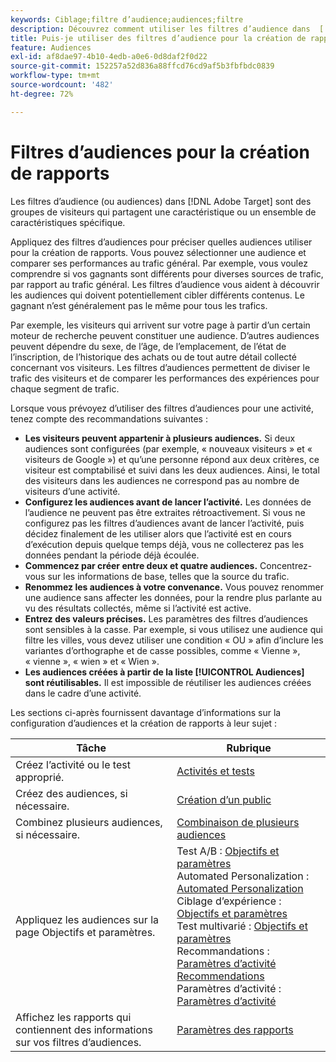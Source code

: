 ```yaml
---
keywords: Ciblage;filtre d’audience;audiences;filtre
description: Découvrez comment utiliser les filtres d’audience dans  [!DNL Adobe Target]  pour afficher les données des visiteurs qui partagent des caractéristiques .
title: Puis-je utiliser des filtres d’audience pour la création de rapports ?
feature: Audiences
exl-id: af8dae97-4b10-4edb-a0e6-0d8daf2f0d22
source-git-commit: 152257a52d836a88ffcd76cd9af5b3fbfbdc0839
workflow-type: tm+mt
source-wordcount: '482'
ht-degree: 72%

---
```


# Filtres d’audiences pour la création de rapports

Les filtres d’audience (ou audiences) dans [!DNL Adobe Target] sont des groupes de visiteurs qui partagent une caractéristique ou un ensemble de caractéristiques spécifique.

Appliquez des filtres d’audiences pour préciser quelles audiences utiliser pour la création de rapports. Vous pouvez sélectionner une audience et comparer ses performances au trafic général. Par exemple, vous voulez comprendre si vos gagnants sont différents pour diverses sources de trafic, par rapport au trafic général. Les filtres d’audience vous aident à découvrir les audiences qui doivent potentiellement cibler différents contenus. Le gagnant n’est généralement pas le même pour tous les trafics.

Par exemple, les visiteurs qui arrivent sur votre page à partir d’un certain moteur de recherche peuvent constituer une audience. D’autres audiences peuvent dépendre du sexe, de l’âge, de l’emplacement, de l’état de l’inscription, de l’historique des achats ou de tout autre détail collecté concernant vos visiteurs. Les filtres d’audiences permettent de diviser le trafic des visiteurs et de comparer les performances des expériences pour chaque segment de trafic.

Lorsque vous prévoyez d’utiliser des filtres d’audiences pour une activité, tenez compte des recommandations suivantes :

* **Les visiteurs peuvent appartenir à plusieurs audiences.** Si deux audiences sont configurées (par exemple, « nouveaux visiteurs » et « visiteurs de Google ») et qu’une personne répond aux deux critères, ce visiteur est comptabilisé et suivi dans les deux audiences. Ainsi, le total des visiteurs dans les audiences ne correspond pas au nombre de visiteurs d’une activité.
* **Configurez les audiences avant de lancer l’activité.** Les données de l’audience ne peuvent pas être extraites rétroactivement. Si vous ne configurez pas les filtres d’audiences avant de lancer l’activité, puis décidez finalement de les utiliser alors que l’activité est en cours d’exécution depuis quelque temps déjà, vous ne collecterez pas les données pendant la période déjà écoulée.
* **Commencez par créer entre deux et quatre audiences.** Concentrez-vous sur les informations de base, telles que la source du trafic.
* **Renommez les audiences à votre convenance.** Vous pouvez renommer une audience sans affecter les données, pour la rendre plus parlante au vu des résultats collectés, même si l’activité est active.
* **Entrez des valeurs précises.** Les paramètres des filtres d’audiences sont sensibles à la casse. Par exemple, si vous utilisez une audience qui filtre les villes, vous devez utiliser une condition « OU » afin d’inclure les variantes d’orthographe et de casse possibles, comme « Vienne », « vienne », « wien » et « Wien ».
* **Les audiences créées à partir de la liste [!UICONTROL Audiences] sont réutilisables.** Il est impossible de réutiliser les audiences créées dans le cadre d’une activité.

Les sections ci-après fournissent davantage d’informations sur la configuration d’audiences et la création de rapports à leur sujet :

| Tâche | Rubrique |
|--- |--- |
| Créez l’activité ou le test approprié. | [Activités et tests](/help/main/c-intro/target-key-concepts.md) |
| Créez des audiences, si nécessaire. | [Création d’un public](/help/main/c-target/c-audiences/create-audience.md) |
| Combinez plusieurs audiences, si nécessaire. | [Combinaison de plusieurs audiences](/help/main/c-target/combining-multiple-audiences.md) |
| Appliquez les audiences sur la page Objectifs et paramètres. | Test A/B : [Objectifs et paramètres](/help/main/c-activities/t-test-ab/t-test-create-ab/ab-goals-and-settings.md)<br>Automated Personalization : [Automated Personalization](/help/main/c-activities/t-automated-personalization/automated-personalization.md)<br>Ciblage d’expérience : [Objectifs et paramètres](/help/main/c-activities/t-experience-target/t-xt-create/xt-goals-and-settings.md)<br>Test multivarié : [Objectifs et paramètres](/help/main/c-activities/c-multivariate-testing/t-create-multivariate-test/goals-and-settings.md)<br>Recommandations : [Paramètres d’activité Recommendations](/help/main/c-recommendations/t-create-recs-activity/recs-activity-settings.md)<br>Paramètres d’activité : [Paramètres d’activité](/help/main/c-activities/activity-settings.md) |
| Affichez les rapports qui contiennent des informations sur vos filtres d’audiences. | [Paramètres des rapports](/help/main/c-reports/c-report-settings/report-settings.md) |
